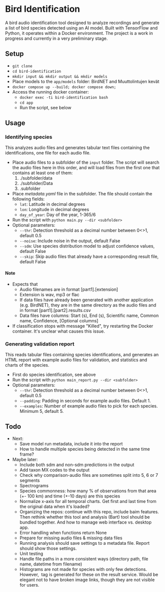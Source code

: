 # Bird Identification

A bird audio identification tool designed to analyze recordings and generate a list of bird species detected using an AI model. Built with TensorFlow and Python, it operates within a Docker environment. The project is a work in progress and currently in a very preliminary stage.

## Setup

- `git clone`
- `cd bird-identification`
- `mkdir input && mkdir output && mkdir models`
- Place models to the `app/models` folder: BirdNET and Muuttolintujen kevät
- `docker compose up --build; docker compose down;`
- Access the running docker container:
  - `docker exec -ti bird-identification bash`
  - `cd app`
  - Run the script, see below

## Usage

### Identifying species

This analyzes audio files and generates tabular text files containing the identifications, one file for each audio file.

- Place audio files to a subfolder of the `input` folder. The script will search the audio files here in this order, and will load files from the first one that contains at least one of them:
  1) ./subfolder/data
  2) ./subfolder/Data
  3. .subfolder
- Place *metadata.yaml* file in the subfolder. The file should contain the following fields:
  - `lat`: Latitude in decimal degrees
  - `lon`: Longitude in decimal degrees
  - `day_of_year`: Day of the year, 1-365/6
- Run the script with `python main.py --dir <subfolder>`
- Optional parameters:
  - `--thr`: Detection threshold as a decimal number between 0<>1, default 0.5
  - `--noise`: Include noise in the output, default False
  - `--sdm`: Use species distribution model to adjust confidence values, default False
  - `--skip`: Skip audio files that already have a corresponding result file, default False

#### Note

- Expects that
    - Audio filenames are in format [part1].[extension]
    - Extension is wav, mp3 or flac
    - If data files have already been generated with another application (e.g. BirdNET), they are in the same directory as the audio files and in format [part1].[part2].results.csv
    - Data files have columns: Start (s), End (s), Scientific name, Common name, Confidence, [Optional columns]
- If classification stops with message "Killed", try restarting the Docker container. It's unclear what causes this issue.

### Generating validation report

This reads tabular files containing species identifications, and generates an HTML report with example audio files for validation, and statistics and charts of the species.

- First do species identification, see above
- Run the script with `python main_report.py --dir <subfolder>`
- Optional parameters:
  - `--thr`: Detection threshold as a decimal number between 0<>1, default 0.5
  - `--padding`: Padding in seconds for example audio files. Default 1.
  - `--examples`: Number of example audio files to pick for each species. Minimum 5, default 5.

## Todo

- Next:
  - Save model run metadata, include it into the report
  - How to handle multiple species being detected in the same time frame?
- Maybe later:
  - Include both sdm and non-sdm predictions in the output
  - Add taxon MX codes to the output
  - Check why comparison-audio files are sometimes split into 5, 6 or 7 segments
  - Spectrograms
  - Species commonness: how many % of observations from that area (+- 100 km) and time (+-10 days) are this species
  - Normalize x-axis for all temporal charts. Get first and last time from the original data when it's loaded?
  - Organizing the repos: continue with this repo, include baim features. Then rethink whether this tool and analysis (Bart) tool should be bundled together. And how to manage web interface vs. desktop app.
  - Error handling when functions return None
  - Prepare for missing audio files & missing data files
  - Running analysis should save settings to a metadata file. Report should show those settings.
  - Unit testing
  - Handle file paths in a more consistent ways (directory path, file name, datetime from filename)
  - Histograms are not made for species with only few detections. However, <img> tag is generated for these on the result service. Would be elegant not to have broken image links, though they are not visible for users.


